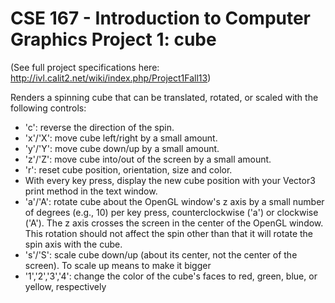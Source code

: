 CSE 167 - Introduction to Computer Graphics
Project 1: cube
====

(See full project specifications here: http://ivl.calit2.net/wiki/index.php/Project1Fall13)

Renders a spinning cube that can be translated, rotated, or scaled with the following controls:

* 'c': reverse the direction of the spin.
* 'x'/'X': move cube left/right by a small amount.
* 'y'/'Y': move cube down/up by a small amount.
* 'z'/'Z': move cube into/out of the screen by a small amount.
* 'r': reset cube position, orientation, size and color.
* With every key press, display the new cube position with your Vector3 print method in the text window.
* 'a'/'A': rotate cube about the OpenGL window's z axis by a small number of degrees (e.g., 10) per key press, counterclockwise ('a') or clockwise ('A'). The z axis crosses the screen in the center of the OpenGL window. This rotation should not affect the spin other than that it will rotate the spin axis with the cube.
* 's'/'S': scale cube down/up (about its center, not the center of the screen). To scale up means to make it bigger
* '1','2','3','4': change the color of the cube's faces to red, green, blue, or yellow, respectively
